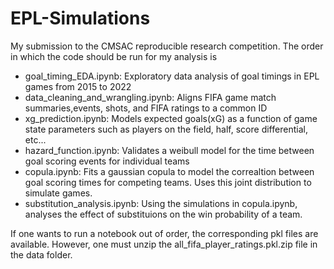 # EPL-Simulations
My submission to the CMSAC reproducible research competition. The order in which the code should be run for my analysis is 
+ goal_timing_EDA.ipynb: Exploratory data analysis of goal timings in EPL games from 2015 to 2022
+ data_cleaning_and_wrangling.ipynb: Aligns FIFA game match summaries,events, shots, and FIFA ratings to a common ID
+ xg_prediction.ipynb: Models expected goals(xG) as a function of game state parameters such as players on the field, half, score differential, etc...
+ hazard_function.ipynb: Validates a weibull model for the time between goal scoring events for individual teams
+ copula.ipynb: Fits a gaussian copula to model the correaltion between goal scoring times for competing teams. Uses this joint distribution to simulate games.
+ substitution_analysis.ipynb: Using the simulations in copula.ipynb, analyses the effect of substituions on the win probability of a team.

If one wants to run a notebook out of order, the corresponding pkl files are available. However, one must unzip the all_fifa_player_ratings.pkl.zip file in the data folder.
